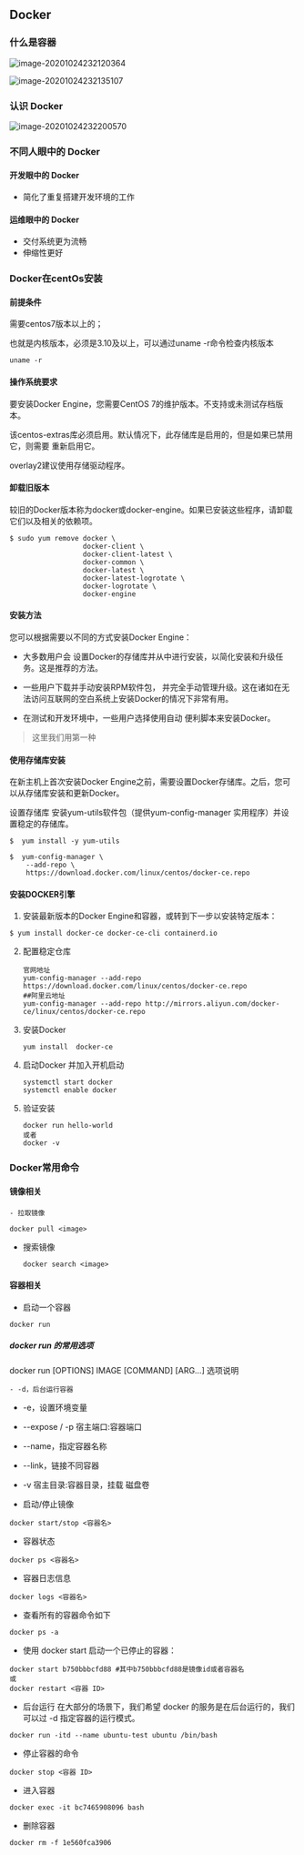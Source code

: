 ## Docker

### 什么是容器

![image-20201024232120364](C:\Users\xuYangJun\AppData\Roaming\Typora\typora-user-images\image-20201024232120364.png)

![image-20201024232135107](C:\Users\xuYangJun\AppData\Roaming\Typora\typora-user-images\image-20201024232135107.png)

### 认识 Docker

![image-20201024232200570](C:\Users\xuYangJun\AppData\Roaming\Typora\typora-user-images\image-20201024232200570.png)



### 不同⼈眼中的 Docker

#### 开发眼中的 Docker

- 简化了重复搭建开发环境的⼯作

#### 运维眼中的 Docker
- 交付系统更为流畅
- 伸缩性更好

### Docker在centOs安装

#### 前提条件

需要centos7版本以上的；

也就是内核版本，必须是3.10及以上，可以通过uname -r命令检查内核版本

``` linux
uname -r
```

#### 操作系统要求

要安装Docker Engine，您需要CentOS 7的维护版本。不支持或未测试存档版本。

该centos-extras库必须启用。默认情况下，此存储库是启用的，但是如果已禁用它，则需要 重新启用它。

overlay2建议使用存储驱动程序。

#### 卸载旧版本

较旧的Docker版本称为docker或docker-engine。如果已安装这些程序，请卸载它们以及相关的依赖项。

```linux
$ sudo yum remove docker \
                  docker-client \
                  docker-client-latest \
                  docker-common \
                  docker-latest \
                  docker-latest-logrotate \
                  docker-logrotate \
                  docker-engine
```

#### 安装方法

您可以根据需要以不同的方式安装Docker Engine：

- 大多数用户会 设置Docker的存储库并从中进行安装，以简化安装和升级任务。这是推荐的方法。

- 一些用户下载并手动安装RPM软件包， 并完全手动管理升级。这在诸如在无法访问互联网的空白系统上安装Docker的情况下非常有用。

- 在测试和开发环境中，一些用户选择使用自动 便利脚本来安装Docker。

> 这里我们用第一种

#### 使用存储库安装

在新主机上首次安装Docker Engine之前，需要设置Docker存储库。之后，您可以从存储库安装和更新Docker。

设置存储库
安装yum-utils软件包（提供yum-config-manager 实用程序）并设置稳定的存储库。

```linux
$  yum install -y yum-utils

$  yum-config-manager \
    --add-repo \
    https://download.docker.com/linux/centos/docker-ce.repo
```

#### 安装DOCKER引擎

1. 安装最新版本的Docker Engine和容器，或转到下一步以安装特定版本：

```
$ yum install docker-ce docker-ce-cli containerd.io
```

2. 配置稳定仓库

   ```
   官网地址
   yum-config-manager --add-repo https://download.docker.com/linux/centos/docker-ce.repo
   ##阿里云地址
   yum-config-manager --add-repo http://mirrors.aliyun.com/docker-ce/linux/centos/docker-ce.repo
   ```

3. 安装Docker

   ```
   yum install  docker-ce
   ```

4. 启动Docker 并加入开机启动

   ```
   systemctl start docker
   systemctl enable docker
   ```

5. 验证安装

   ```
   docker run hello-world
   或者
   docker -v
   ```

### Docker常用命令

#### 镜像相关

	- 拉取镜像

```
docker pull <image>
```

- 搜索镜像

  ```
  docker search <image>  
  ```

#### 容器相关

- 启动一个容器

```
docker run
```

##### docker run 的常⽤选项

docker run [OPTIONS] IMAGE [COMMAND] [ARG…]
选项说明

	- -d，后台运⾏容器

- -e，设置环境变量

- --expose / -p 宿主端⼝:容器端⼝

- --name，指定容器名称

- --link，链接不同容器

- -v 宿主⽬录:容器⽬录，挂载 磁盘卷

  

- 启动/停止镜像

```
docker start/stop <容器名>
```

- 容器状态

```
docker ps <容器名>
```

- 容器日志信息

```
docker logs <容器名>
```

- 查看所有的容器命令如下

```
docker ps -a
```

- 使用 docker start 启动一个已停止的容器：

```
docker start b750bbbcfd88 #其中b750bbbcfd88是镜像id或者容器名
或
docker restart <容器 ID>
```

- 后台运行
  在大部分的场景下，我们希望 docker 的服务是在后台运行的，我们可以过 -d 指定容器的运行模式。

```
docker run -itd --name ubuntu-test ubuntu /bin/bash
```

- 停止容器的命令

```
docker stop <容器 ID>
```

- 进入容器

```
docker exec -it bc7465908096 bash
```

- 删除容器

```
docker rm -f 1e560fca3906
```

